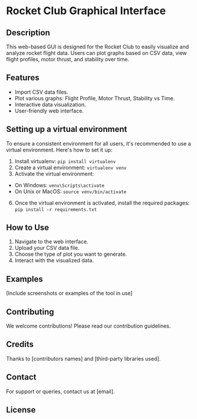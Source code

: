 # Rocket Club Graphical Interface

## Description
This web-based GUI is designed for the Rocket Club to easily visualize and analyze rocket flight data. Users can plot graphs based on CSV data, view flight profiles, motor thrust, and stability over time.

## Features
- Import CSV data files.
- Plot various graphs: Flight Profile, Motor Thrust, Stability vs Time.
- Interactive data visualization.
- User-friendly web interface.

## Setting up a virtual environment

To ensure a consistent environment for all users, it's recommended to use a virtual environment. Here's how to set it up:

1. Install virtualenv: `pip install virtualenv`
2. Create a virtual environment: `virtualenv venv`
3. Activate the virtual environment:
- On Windows: `venv\Scripts\activate`
- On Unix or MacOS: `source venv/bin/activate`
6. Once the virtual environment is activated, install the required packages: `pip install -r requirements.txt`

## How to Use

1. Navigate to the web interface.
2. Upload your CSV data file.
3. Choose the type of plot you want to generate.
4. Interact with the visualized data.

## Examples
[Include screenshots or examples of the tool in use]

## Contributing
We welcome contributions! Please read our contribution guidelines.

## Credits
Thanks to [contributors names] and [third-party libraries used].

## Contact
For support or queries, contact us at [email].

## License



